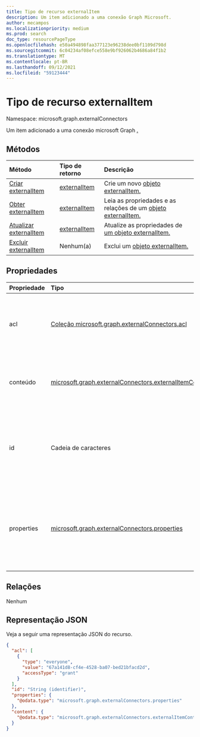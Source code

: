 ```yaml
---
title: Tipo de recurso externalItem
description: Um item adicionado a uma conexão Graph Microsoft.
author: mecampos
ms.localizationpriority: medium
ms.prod: search
doc_type: resourcePageType
ms.openlocfilehash: e50a494898faa377123e96238dee0bf1109d798d
ms.sourcegitcommit: 6c04234af08efce558e9bf926062b4686a84f1b2
ms.translationtype: MT
ms.contentlocale: pt-BR
ms.lasthandoff: 09/12/2021
ms.locfileid: "59123444"
---
```

# <a name="externalitem-resource-type"></a>Tipo de recurso externalItem

Namespace: microsoft.graph.externalConnectors

Um item adicionado a uma conexão microsoft Graph [.](externalconnectors-externalconnection.md) 

## <a name="methods"></a>Métodos
|Método|Tipo de retorno|Descrição|
|:---|:---|:---|
|[Criar externalItem](../api/externalconnectors-externalitem-create.md)|[externalItem](../resources/externalconnectors-externalitem.md)|Crie um novo [objeto externalItem.](../resources/externalconnectors-externalitem.md)|
|[Obter externalItem](../api/externalconnectors-externalitem-get.md)|[externalItem](../resources/externalconnectors-externalitem.md)|Leia as propriedades e as relações de um [objeto externalItem.](../resources/externalconnectors-externalitem.md)|
|[Atualizar externalItem](../api/externalconnectors-externalitem-update.md)|[externalItem](../resources/externalconnectors-externalitem.md)|Atualize as propriedades de [um objeto externalItem.](../resources/externalconnectors-externalitem.md)|
|[Excluir externalItem](../api/externalconnectors-externalitem-delete.md)|Nenhum(a)|Exclui um [objeto externalItem.](../resources/externalconnectors-externalitem.md)|

## <a name="properties"></a>Propriedades
|Propriedade|Tipo|Descrição|
|:---|:---|:---|
|acl|[Coleção microsoft.graph.externalConnectors.acl](../resources/externalconnectors-acl.md)|Uma matriz de entradas de controle de acesso. Cada entrada especifica o acesso concedido a um usuário ou grupo. Obrigatório.|
|conteúdo|[microsoft.graph.externalConnectors.externalItemContent](../resources/externalconnectors-externalitemcontent.md)|Uma representação em texto sem texto do conteúdo do item. O texto nesta propriedade é indexado em texto completo. Opcional.|
|id|Cadeia de caracteres|ID exclusiva fornecida pelo desenvolvedor do item dentro do [externalConnection](externalconnectors-externalconnection.md). Deve ser alfanumérico e um máximo de 128 caracteres. Obrigatório.|
|properties|[microsoft.graph.externalConnectors.properties](../resources/externalconnectors-properties.md)|Um pacote de propriedades com as propriedades do item. As propriedades DEVEM estar em conformidade [com o esquema](externalconnectors-schema.md) definido para [externalConnection](externalconnectors-externalconnection.md). Obrigatório.|

## <a name="relationships"></a>Relações
Nenhum

## <a name="json-representation"></a>Representação JSON
Veja a seguir uma representação JSON do recurso.
<!-- {
  "blockType": "resource",
  "keyProperty": "id",
  "@odata.type": "microsoft.graph.externalConnectors.externalItem",
  "openType": false
}
-->
```json
{
  "acl": [
    {
      "type": "everyone",
      "value": "67a141d8-cf4e-4528-ba07-bed21bfacd2d",
      "accessType": "grant"
    }
  ],
  "id": "String (identifier)",
  "properties": {
    "@odata.type": "microsoft.graph.externalConnectors.properties"
  },
  "content": {
    "@odata.type": "microsoft.graph.externalConnectors.externalItemContent"
  }
}
```


